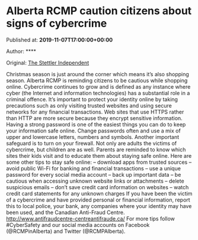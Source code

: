 
# Alberta RCMP caution citizens about signs of cybercrime

Published at: **2019-11-07T17:00:00+00:00**

Author: ****

Original: [The Stettler Independent](https://www.stettlerindependent.com/news/alberta-rcmp-caution-citizens-about-signs-of-cybercrime/)

Christmas season is just around the corner which means it’s also shopping season.
Alberta RCMP is reminding citizens to be cautious while shopping online.
Cybercrime continues to grow and is defined as any instance where cyber (the Internet and information technologies) has a substantial role in a criminal offence.
It’s important to protect your identity online by taking precautions such as only visiting trusted websites and using secure networks for any financial transactions. Web sites that use HTTPS rather than HTTP are more secure because they encrypt sensitive information.
Having a strong password is one of the easiest things you can do to keep your information safe online. Change passwords often and use a mix of upper and lowercase letters, numbers and symbols. Another important safeguard is to turn on your firewall.
Not only are adults the victims of cybercrime, but children are as well. Parents are reminded to know which sites their kids visit and to educate them about staying safe online.
Here are some other tips to stay safe online:
– download apps from trusted sources
– avoid public Wi-Fi for banking and financial transactions
– use a unique password for every social media account
– back up important data
– be cautious when accessing unknown website links or attachments
– delete suspicious emails
– don’t save credit card information on websites
– watch credit card statements for any unknown charges
If you have been the victim of a cybercrime and have provided personal or financial information, report this to local police, your bank, any companies where your identity may have been used, and the Canadian Anti-Fraud Centre. http://www.antifraudcentre-centreantifraude.ca/
For more tips follow #CyberSafety and our social media accounts on Facebook (@RCMPinAlberta) and Twitter (@RCMPAlberta).
